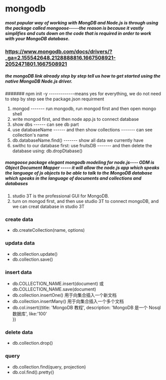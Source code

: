 # mongodb
##### most popular way of working with MongDB and Node.js is through using the package called *mongoose*-----the reason is because it vastly simplifies and cuts down on the code that is required in order to work with your MongoDB database.

### https://www.mongodb.com/docs/drivers/?_ga=2.155542648.2128888816.1667508921-2052471801.1667508921
##### the mongoDB link already step by step tell us how to get started using the native MongoDB Node.js driver.

####### npm init -y   -------------means yes for everything, we do not need to step by step see the package.json requirment

1. mongod  ------- run mongodb,  run mongod first and then open mongo shell
2. write mongod first, and then node app.js to connect database
3. show dbs   ------ can see db part
4. use databaseName    ------ and then  show collections  ------- can see collection's name
5. db.databaseName.find()     ------- show all data we currently have
6. swithc to our database first:   use fruitsDB  ------- and then delete the database using:  db.dropDtabase()


##### mongoose package elegant mongodb modeling for node.js---- ODM is Object Document Mapper   ----- it will allow the node.js app which speaks the language of js objects to be able to talk to the MongoDB database which speaks in the language of documents and collections and databases

1. studio 3T is the professional GUI for MongoDB.
2. turn on mongod first, and then use studio 3T to connect mongoDB, and we can creat database in studio 3T



### create data
* db.createCollection(name, options)

### updata data
* db.collection.update()
* db.collection.save()

### insert data
* db.COLLECTION_NAME.insert(document) 或 db.COLLECTION_NAME.save(document)
* db.collection.insertOne() 用于向集合插入一个新文档
* db.collection.insertMany() 用于向集合插入一个多个文档
* db.col.insert({title: 'MongoDB 教程', 
    description: 'MongoDB 是一个 Nosql 数据库',
    like:'100'  
})

### delete data
* db.collection.drop()

### query
* db.collection.find(query, projection)
* db.col.find().pretty()
